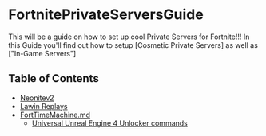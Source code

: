 # FortnitePrivateServersGuide

This will be a guide on how to set up cool Private Servers for Fortnite!!!
In this Guide you'll find out how to setup [Cosmetic Private Servers] as well as ["In-Game Servers"]

## Table of Contents
- [Neonitev2](https://github.com/Jawschamp/FortnitePrivateServersGuide/blob/master/NeoNite/README.md)
- [Lawin Replays](https://github.com/Jawschamp/FortnitePrivateServersGuide/blob/master/Lawin/FortTimeMachine/Replay/README.md)
- [FortTimeMachine.md](https://github.com/Jawschamp/FortnitePrivateServersGuide/blob/master/Lawin/FortTimeMachine/LawinFortTimeMachine.md)
  - [Universal Unreal Engine 4 Unlocker commands](https://github.com/Jawschamp/FortnitePrivateServersGuide/blob/master/UUUClient/Console-Unlocker.txt)
